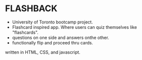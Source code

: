 # FLASHBACK

* University of Toronto bootcamp project.
* Flashcard inspired app. Where users can quiz themselves like "flashcards".
* questions on one side and answers onthe other.
* functionally flip and proceed thru cards.

written in HTML, CSS, and javascript.
